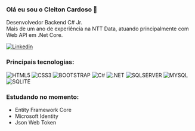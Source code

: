 ### Olá eu sou o Cleiton Cardoso 👋

Desenvolvedor Backend C# Jr.<br>
Mais de um ano de experiência na NTT Data, atuando principalmente com Web API em .Net Core.

[![Linkedin](https://img.shields.io/badge/LinkedIn-0077B5?style=for-the-badge&logo=linkedin&logoColor=white)](https://www.linkedin.com/in/cleiton-cardoso/)

### Principais tecnologias:
<div style="display: inline_block">
    <img alt="HTML5" src="https://img.shields.io/badge/HTML5-E34F26?style=for-the-badge&logo=html5&logoColor=white"/>
    <img alt="CSS3" src="https://img.shields.io/badge/CSS3-1572B6?style=for-the-badge&logo=css3&logoColor=white"/>
    <img alt="BOOTSTRAP" src="https://img.shields.io/badge/Bootstrap-563D7C?style=for-the-badge&logo=bootstrap&logoColor=white"/>
    <img alt="C#" src="https://img.shields.io/badge/C%23-239120?style=for-the-badge&logo=c-sharp&logoColor=white"/>
    <img alt=".NET" src="https://img.shields.io/badge/.NET-5C2D91?style=for-the-badge&logo=.net&logoColor=white"/>
    <img alt="SQLSERVER" src="https://img.shields.io/badge/Microsoft_SQL_Server-CC2927?style=for-the-badge&logo=microsoft-sql-server&logoColor=white"/>
    <img alt="MYSQL" src="https://img.shields.io/badge/MySQL-00000F?style=for-the-badge&logo=mysql&logoColor=white"/>
    <img alt="SQLITE" src="https://img.shields.io/badge/SQLite-07405E?style=for-the-badge&logo=sqlite&logoColor=white"/>
</div>

### Estudando no momento:
<ul>
    <li>Entity Framework Core</li>
    <li>Microsoft Identity</li>
    <li>Json Web Token</li>
</ul>
